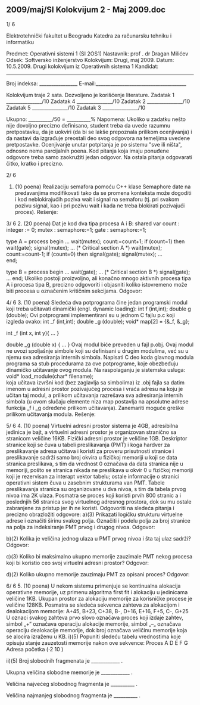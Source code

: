 2009/maj/SI Kolokvijum 2 - Maj 2009.doc
--------------------------------------------------------------------------------


1/  6 
 
Elektrotehnički fakultet u Beogradu 
Katedra za računarsku tehniku i informatiku 
 
Predmet: Operativni sistemi 1 (SI  2OS1) 
Nastavnik: prof . dr Dragan Milićev 
Odsek: Softversko inženjerstvo 
Kolokvijum: Drugi, maj 2009. 
Datum: 10.5.2009. 
Drugi kolokvijum iz Operativnih sistema 1 
Kandidat:
 _____________________________________________________________ 
Broj indeksa: ________________  E-mail:______________________________________ 
 
Kolokvijum traje 2 sata. Dozvoljeno je korišćenje literature. 
Zadatak 1 _______________/10   Zadatak 4 _______________/10 
Zadatak 2 _______________/10   Zadatak 5 _______________/10 
Zadatak 3 _______________/10    
 
Ukupno: __________/50 = __________% 
Napomena: Ukoliko u zadatku nešto nije dovoljno precizno definisano, student treba da 
uvede razumnu pretpostavku, da je uokviri (da bi se lakše prepoznala prilikom ocenjivanja) i 
da  nastavi da  izgrađuje  preostali  deo  svog  odgovora  na  temeljima  uvedene  pretpostavke. 
Ocenjivanje unutar potpitanja je po sistemu "sve ili ništa", odnosno nema parcijalnih poena. 
Kod pitanja koja imaju ponuđene odgovore treba samo zaokružiti jedan odgovor. Na ostala 
pitanja odgovarati čitko, kratko i precizno. 
 

2/  6 
1. (10 poena) 
Realizaciju semafora pomoću C++ klase 
Semaphore date na predavanjima modifikovati tako 
da  se  promena  konteksta  može  dogoditi  i  kod  neblokirajućih  poziva wait  i signal na 
semaforu (tj. pri svakom pozivu signal, kao i pri pozivu wait  i kada ne treba blokirati 
pozivajući proces). 
Rešenje: 
 

3/  6 
2. (20 poena) 
Dat je kod dva tipa procesa A i B: 
shared var count : integer := 0; 
           mutex : semaphore:=1; 
           gate : semaphore:=1; 
 
type A  = process begin 
  ... 
  wait(mutex); 
    count:=count+1; 
    if (count=1) then wait(gate); 
  signal(mutex); 
  ...  (*  Critical section A *) 
  wait(mutex); 
    count:=count-1; 
    if (count=0) then signal(gate); 
  signal(mutex); 
  ...  
end; 
 
 
type B  = process begin 
  ... 
  wait(gate); 
  ...  (*  Critical section B *) 
  signal(gate); 
  ... 
end; 
Ukoliko postoji proizvoljno, ali konačno mnogo aktivnih procesa tipa A i procesa tipa B, 
precizno odgovoriti i objasniti koliko istovremeno može biti procesa u označenim kritičnim 
sekcijama. 
Odgovor: 

4/  6 
3. (10 poena) 
Sledeća dva   potprograma čine jedan    programski modul koji treba učitavati dinamički (engl. 
dynamic loading): 
int f (int,int); 
double g (double); 
Ovi potprogrami implementirani su u jednom C fajlu p.c koji izgleda ovako: 
int _f (int,int); 
double _g (double); 
void* map[2] = {&_f, &_g}; 
 
int _f (int x, int y){ 
  ... 
} 
 
double _g (double x) { 
  ... 
} 
Ovaj modul biće preveden u fajl p.obj. Ovaj modul ne uvozi spoljašnje simbole koji su 
definisani u drugim modulima, već su u njemu sva adresiranja internih simbola. 
Napisati C deo   koda glavnog modula programa sa stub procedurama za ove potprograme, 
koje obezbeđuju dinamičko učitavanje ovog modula. Na raspolaganju je sistemska usluga: 
void* load_module(char* filename);  
koja učitava izvršni kod (bez zaglavlja sa simbolima) iz .obj   fajla sa datim imenom u adresni 
prostor pozivajućeg procesa i vraća adresu na koju je učitan taj modul, a prilikom učitavanja 
razrešava sva adresiranja internih simbola (u ovom slučaju elemente niza 
map postavlja na 
apsolutne adrese funkcija 
_f  i _g određene prilikom učitavanja). Zanemariti moguće greške 
prilikom učitavanja modula. 
Rešenje: 
 
 
 
 
 
 
 
 
 
 
 
 
 
 
 
 
 
 

5/  6 
4. (10 poena) 
Virtuelni  adresni  prostor  sistema  je 4GB,  adresibilna  jedinica  je  bajt, a  virtuelni  adresni 
prostor  je  organizovan   stranično sa  stranicom  veličine 16KB. Fizički adresni  prostor je 
veličine 1GB.  Deskriptor stranice koji se čuva u tabeli preslikavanja (PMT) i koga hardver za 
preslikavanje adresa učitava i koristi za proveru prisutnosti stranice i preslikavanje sadrži 
samo broj okvira u fizičkoj memoriji u koji se data stranica preslikava, s tim da vrednost 0 
označava da data stranica nije u memoriji, pošto se stranica nikada ne preslikava u okvir 0 u 
fizičkoj memoriji koji je rezervisan za interapt vektor tabelu; ostale informacije o stranici 
operativni sistem čuva u zasebnim strukturama van PMT. Tabele preslikavanja stranica su 
organizovane u dva nivoa, s tim da tabela prvog nivoa ima 2K ulaza. Posmatra se proces koji 
koristi prvih  800 stranic   a i poslednjih 56 stranica svog virtuelnog adresnog prostora, dok su 
mu ostale zabranjene za pristup jer ih ne koristi. Odgovoriti na sledeća pitanja i precizno 
obrazložiti odgovore: 
a)(3) Prikazati logičku strukturu virtuelne adrese i označiti širinu svakog polja. Označiti i 
podelu polja za broj stranice na polja za indeksiranje PMT prvog i drugog nivoa. 
Odgovor: 
 
 
 
 
b)(2)   Kolika je veličina jednog ulaza u PMT prvog nivoa i šta taj ulaz sadrži? 
Odgovor: 
 
 
 
 
c)(3)   Koliko bi maksimalno  ukupno  memorije  zauzimale PMT  nekog  procesa  koji bi 
koristio ceo svoj virtuelni adresni prostor? 
Odgovor: 
 
 
 
 
d)(2)    Koliko ukupno memorije zauzimaju PMT za opisani proces? 
Odgovor: 
 
 
 

6/  6 
5. (10 poena) 
U  nekom  sistemu  primenjuje  se  kontinualna  alokacija  operativne  memorije,  uz primenu 
algoritma first  fit i  alokaciju  u  jedinicama  veličine  1KB.  Ukupan  prostor  za  alokaciju 
memorije za korisničke procese je veličine 128KB. Posmatra se sledeća sekvenca zahteva za 
alokacijom i dealokacijom memorije: 
A+45, B+23, C+38, B-, D+16, E+16, F+5, C-, G+25 
U oznaci svakog zahteva prvo slovo označava proces koji izdaje zahtev, simbol „+“ označava 
operaciju alokacije memorije, simbol „–„ označava operaciju dealokacije memorije, dok broj 
označava veličinu memorije koja se alocira izraženu u KB. 
i)(5) Popuniti sledeću tabelu vrednostima koje opisuju stanje zauzetosti memorije nakon 
ove sekvence: 
Proces A D E F G 
Adresa 
početka (⋅2
10
) 
 
 
    
ii)(5) Broj slobodnih fragmenata je ____________ . 
  
Ukupna veličina slobodne memorije je ____________ . 
 
 Veličina najvećeg slobodnog fragmenta je  __________ . 
 
 Veličina najmanjeg slobodnog fragmenta je  __________ . 
 
